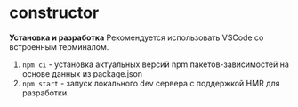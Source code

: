 # constructor

**Установка и разработка**
Рекомендуется использовать VSCode со встроенным терминалом.

 1. `npm ci` - установка актуальных версий npm пакетов-зависимостей на основе данных из package.json
 2. `npm start` - запуск локального dev сервера с поддержкой HMR для разработки.
